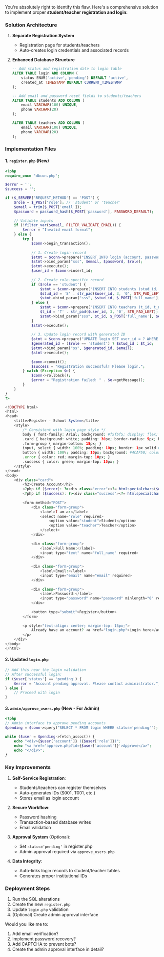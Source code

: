 You're absolutely right to identify this flaw. Here's a comprehensive solution to implement proper **student/teacher registration and login**:

### Solution Architecture
1. **Separate Registration System**  
   - Registration page for students/teachers  
   - Auto-creates login credentials and associated records  

2. **Enhanced Database Structure**  
   ```sql
   -- Add status and registration date to login table
   ALTER TABLE login ADD COLUMN (
       status ENUM('active','pending') DEFAULT 'active',
       created_at TIMESTAMP DEFAULT CURRENT_TIMESTAMP
   );

   -- Add email and password reset fields to students/teachers
   ALTER TABLE students ADD COLUMN (
       email VARCHAR(100) UNIQUE,
       phone VARCHAR(20)
   );

   ALTER TABLE teachers ADD COLUMN (
       email VARCHAR(100) UNIQUE,
       phone VARCHAR(20)
   );
   ```

### Implementation Files

#### 1. `register.php` (New)
```php
<?php
require_once "dbcon.php";

$error = '';
$success = '';

if ($_SERVER['REQUEST_METHOD'] == 'POST') {
    $role = $_POST['role']; // 'student' or 'teacher'
    $email = trim($_POST['email']);
    $password = password_hash($_POST['password'], PASSWORD_DEFAULT);
    
    // Validate inputs
    if (!filter_var($email, FILTER_VALIDATE_EMAIL)) {
        $error = "Invalid email format";
    } else {
        try {
            $conn->begin_transaction();
            
            // 1. Create login record
            $stmt = $conn->prepare("INSERT INTO login (account, password, role) VALUES (?, ?, ?)");
            $stmt->bind_param("sss", $email, $password, $role);
            $stmt->execute();
            $user_id = $conn->insert_id;
            
            // 2. Create role-specific record
            if ($role == 'student') {
                $stmt = $conn->prepare("INSERT INTO students (stud_id, stud_name, email) VALUES (?, ?, ?)");
                $stud_id = 'S' . str_pad($user_id, 3, '0', STR_PAD_LEFT);
                $stmt->bind_param("sss", $stud_id, $_POST['full_name'], $email);
            } else {
                $stmt = $conn->prepare("INSERT INTO teachers (t_id, t_name, email) VALUES (?, ?, ?)");
                $t_id = 'T' . str_pad($user_id, 3, '0', STR_PAD_LEFT);
                $stmt->bind_param("sss", $t_id, $_POST['full_name'], $email);
            }
            $stmt->execute();
            
            // 3. Update login record with generated ID
            $stmt = $conn->prepare("UPDATE login SET user_id = ? WHERE account = ?");
            $generated_id = ($role == 'student') ? $stud_id : $t_id;
            $stmt->bind_param("ss", $generated_id, $email);
            $stmt->execute();
            
            $conn->commit();
            $success = "Registration successful! Please login.";
        } catch (Exception $e) {
            $conn->rollback();
            $error = "Registration failed: " . $e->getMessage();
        }
    }
}
?>

<!DOCTYPE html>
<html>
<head>
    <title>Register - School System</title>
    <style>
        /* Consistent with login page style */
        body { font-family: Arial; background: #f5f5f5; display: flex; justify-content: center; align-items: center; height: 100vh; margin: 0; }
        .card { background: white; padding: 30px; border-radius: 5px; box-shadow: 0 2px 10px rgba(0,0,0,0.1); width: 350px; }
        .form-group { margin-bottom: 15px; }
        input, select { width: 100%; padding: 10px; border: 1px solid #ddd; border-radius: 5px; box-sizing: border-box; }
        button { width: 100%; padding: 10px; background: #4CAF50; color: white; border: none; border-radius: 5px; cursor: pointer; }
        .error { color: red; margin-top: 10px; }
        .success { color: green; margin-top: 10px; }
    </style>
</head>
<body>
    <div class="card">
        <h2>Create Account</h2>
        <?php if ($error): ?><div class="error"><?= htmlspecialchars($error) ?></div><?php endif; ?>
        <?php if ($success): ?><div class="success"><?= htmlspecialchars($success) ?></div><?php endif; ?>
        
        <form method="POST">
            <div class="form-group">
                <label>I am a:</label>
                <select name="role" required>
                    <option value="student">Student</option>
                    <option value="teacher">Teacher</option>
                </select>
            </div>
            
            <div class="form-group">
                <label>Full Name:</label>
                <input type="text" name="full_name" required>
            </div>
            
            <div class="form-group">
                <label>Email:</label>
                <input type="email" name="email" required>
            </div>
            
            <div class="form-group">
                <label>Password:</label>
                <input type="password" name="password" minlength="8" required>
            </div>
            
            <button type="submit">Register</button>
        </form>
        
        <p style="text-align: center; margin-top: 15px;">
            Already have an account? <a href="login.php">Login here</a>
        </p>
    </div>
</body>
</html>
```

#### 2. Updated `login.php`
```php
// Add this near the login validation
// After successful login:
if ($user['status'] == 'pending') {
    $error = "Account pending approval. Please contact administrator.";
} else {
    // Proceed with login
}
```

#### 3. `admin/approve_users.php` (New - For Admin)
```php
<?php
// Admin interface to approve pending accounts
$pending = $conn->query("SELECT * FROM login WHERE status='pending'");

while ($user = $pending->fetch_assoc()) {
    echo "<div>{$user['account']} ({$user['role']})";
    echo "<a href='approve.php?id={$user['account']}'>Approve</a>";
    echo "</div>";
}
```

### Key Improvements

1. **Self-Service Registration**:
   - Students/teachers can register themselves
   - Auto-generates IDs (S001, T001, etc.)
   - Stores email as login account

2. **Secure Workflow**:
   - Password hashing
   - Transaction-based database writes
   - Email validation

3. **Approval System** (Optional):
   - Set `status='pending'` in register.php
   - Admin approval required via `approve_users.php`

4. **Data Integrity**:
   - Auto-links login records to student/teacher tables
   - Generates proper institutional IDs

### Deployment Steps

1. Run the SQL alterations
2. Create the new `register.php`
3. Update `login.php` validation
4. (Optional) Create admin approval interface

Would you like me to:
1. Add email verification?
2. Implement password recovery?
3. Add CAPTCHA to prevent bots?
4. Create the admin approval interface in detail?